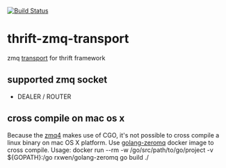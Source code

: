 [![Build Status](https://travis-ci.org/rxwen/thrift-zmq-transport.svg?branch=master)](https://travis-ci.org/rxwen/thrift-zmq-transport)


# thrift-zmq-transport
zmq [transport](https://github.com/apache/thrift/blob/master/lib/go/thrift/transport.go) for thrift framework

## supported zmq socket

- DEALER / ROUTER

## cross compile on mac os x 

Because the [zmq4](https://github.com/pebbe/zmq4) makes use of CGO, it's not possible to cross compile a linux binary on mac OS X platform. Use [golang-zeromq](https://hub.docker.com/r/rxwen/golang-zeromq/) docker image to cross compile. Usage:
	docker run --rm -w /go/src/path/to/go/project -v ${GOPATH}:/go rxwen/golang-zeromq go build ./

